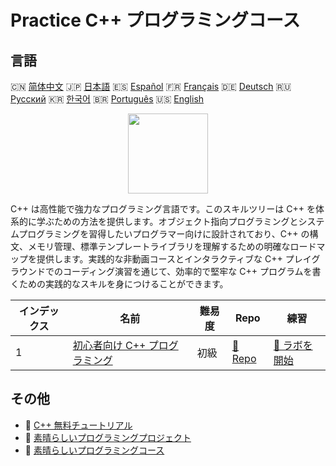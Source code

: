 # Practice C++ プログラミングコース

## 言語

🇨🇳 [简体中文](README_zh.md) 🇯🇵 [日本語](README_ja.md) 🇪🇸 [Español](README_es.md) 🇫🇷 [Français](README_fr.md) 🇩🇪 [Deutsch](README_de.md) 🇷🇺 [Русский](README_ru.md) 🇰🇷 [한국어](README_ko.md) 🇧🇷 [Português](README_pt.md) 🇺🇸 [English](README.md) 

<div align="center">
<img width="128px" src="https://file.labex.io/path/kjx58efaCNu0.png">
</div>

C++ は高性能で強力なプログラミング言語です。このスキルツリーは C++ を体系的に学ぶための方法を提供します。オブジェクト指向プログラミングとシステムプログラミングを習得したいプログラマー向けに設計されており、C++ の構文、メモリ管理、標準テンプレートライブラリを理解するための明確なロードマップを提供します。実践的な非動画コースとインタラクティブな C++ プレイグラウンドでのコーディング演習を通じて、効率的で堅牢な C++ プログラムを書くための実践的なスキルを身につけることができます。

|   インデックス | 名前                                                                                       | 難易度   | Repo                                                                   | 練習                                                                       |
|----------------|--------------------------------------------------------------------------------------------|----------|------------------------------------------------------------------------|----------------------------------------------------------------------------|
|              1 | [初心者向け C++ プログラミング](https://labex.io/ja/courses/cpp-programming-for-beginners) | 初級     | [🔗 Repo](https://github.com/labex-labs/cpp-programming-for-beginners) | [🚀 ラボを開始](https://labex.io/ja/courses/cpp-programming-for-beginners) |

## その他

- 🔗 [C++ 無料チュートリアル](https://github.com/labex-labs/cpp-free-tutorials)
- 🔗 [素晴らしいプログラミングプロジェクト](https://github.com/labex-labs/awesome-programming-projects)
- 🔗 [素晴らしいプログラミングコース](https://github.com/labex-labs/awesome-programming-courses)

